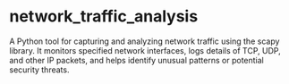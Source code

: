 # network_traffic_analysis
 A Python tool for capturing and analyzing network traffic using the scapy library. It monitors specified network interfaces, logs details of TCP, UDP, and other IP packets, and helps identify unusual patterns or potential security threats.
